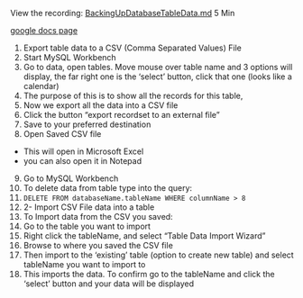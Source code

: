 View the recording: 
[BackingUpDatabaseTableData.md](https://wgu.webex.com/webappng/sites/wgu/recording/bc314ed7f9f21039aabb0050568f95d3/playback)
5 Min

[google docs page](https://docs.google.com/document/d/1noZ1LN7LJr9e4c5zq_5sFnrM6uWup6N3idIH1w5_y28/edit)

1. Export table data to a CSV (Comma Separated Values) File
2. Start MySQL Workbench
3. Go to data, open tables. Move mouse over table name and 3 options will display, the far right one is the ‘select’ button, click that one (looks like a calendar)
4. The purpose of this is to show all the records for this table,
5. Now we export all the data into a CSV file
6. Click the button “export recordset to an external file”
7. Save to your preferred destination
8. Open Saved CSV file
* This will open in Microsoft Excel
* you can also open it in Notepad


9. Go to MySQL Workbench
10. To delete data from table type into the query:
11. `DELETE FROM databaseName.tableName WHERE columnName > 8`
12. 2- Import CSV File data into a table
13. To Import data from the CSV you saved:
14. Go to the table you want to import
15. Right click the tableName, and select “Table Data Import Wizard”
16. Browse to where you saved the CSV file
17. Then import to the ‘existing’ table (option to create new table) and select tableName you want to import to 
18. This imports the data. To confirm go to the tableName and click the ‘select’ button and your data will be displayed 
